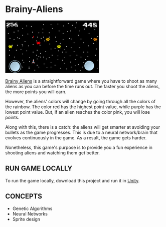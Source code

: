 # Brainy-Aliens

![](brainyaliens.png)

[Brainy Aliens](https://apps.apple.com/jp/app/brainy-aliens/id1441222991?l=en) is a straightforward game where you have to shoot as many aliens as you can before the time runs out. The faster you shoot the aliens, the more points you will earn.

However, the aliens' colors will change by going through all the colors of the rainbow. The color red has the highest point value, while purple has the lowest point value. But, if an alien reaches the color pink, you will lose points.


Along with this, there is a catch: the aliens will get smarter at avoiding your bullets as the game progresses. This is due to a neural network/brain that evolves continuously in the game. As a result, the game gets harder.


Nonetheless, this game's purpose is to provide you a fun experience in shooting aliens and watching them get better.

## RUN GAME LOCALLY

To run the game locally, download this project and run it in [Unity](https://unity.com/). 

## CONCEPTS

- Genetic Algorithms
- Neural Networks
- Sprite design

